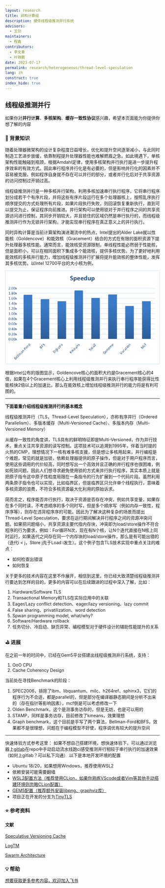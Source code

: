 ```yaml
---
layout: research
title: 异构计算组
description: 硬件线程级推测并行系统
advisors:
  - 王剑
maintainers:
  - 程鑫
contributors:
  - 李文青
  - 叶锦鹏
date: 2023-07-17
permalink: research/heterogeneous/thread-level-speculation
lang: zh
construct: true
index_hide: true
---
```


## 线程级推测并行

如果你对**并行计算**、**多核架构**、**缓存一致性协议**感兴趣，希望本页面能为你提供你想了解的内容

### 🎯  背景知识

随着处理器微架构的设计复杂程度日益增长，优化和提升空间逐渐减小，与此同时制造工艺进步放缓，依靠制程提升处理器性能也难解燃眉之急。如此境遇下，单核架构性能触碰到瓶颈，根据Amdahl定律，使用多核架构并行执行是进一步提升程序效率的有效方式。因此串行程序并行化是有必要的，但是影响并行化的因素并不容易被克服，例如程序自身就不存在可以并行的部分，或者并行化后对于共享资源的访问控制过开销过高。

线程级推测并行是一种多核并行架构，利用多核加速串行执行程序，它将串行程序划分成若干个有序片段，并将这些有序片段运行在多个处理器核上，按照乱序执行顺序提交的方式处理所有片段，如果片段执行失败，则回滚恢复重新执行，直到可以提交为止，保证程序向前推进。并行架构可以使用锁对于并行程序之间的共享资源访问进行控制，其同步开销较大，并且锁住的区域仍然是串行执行的，而线程级推测并行作为无锁并行架构，才能实现串行程序在真正意义上的并行执行。

同时异构计算是当前计算架构演进潮流中的热点，Intel提出的Alder Lake就以性能核（Goldencove）和能效核（Gracement）结合的方式在有限的面积资源下提升处理器多核性能。通常而言，能效核受资源限制，单线程性能必然弱于性能核，但是面积小，可以在相同面积下集成多个能效核，提供多核优势。为了更好地利用能效核的多核并行能力，增加线程级推测并行扩展将提升能效核的整体性能，发挥其多核优势。以Intel 12700平台的大小核为例，

![](/assets/research/heterogeneous/thread-level-speculation/12700.png)

根据Intel公布的版图显示，Goldencove核心的面积大约是Gracement核心的4倍，如果在4个Gracement核心上利用线程级推测并行来执行串行程序能获得比性能核快2倍以上的加速比，那么在能效核上增加线程级推测并行的能力将是有利可图的。

---

**下面着重介绍线程级推测并行的基本概念**

线程级推测并行（TLS，Thread-Level Speculation），亦称有序并行（Ordered Parallelism）、多版本缓存（Multi-Versioned Cache）、多版本内存（Multi-Versioned Memory）

从缓存一致性的角度讲，TLS具有的鲜明特征即是Multi-Versioned，作为并行技术，重点关注共享资源的读写控制。这项技术可以追溯到1995年，伴着当时提的火热的CMP，理想情况下一核有难多核支援，但是想让多核用起来，并行编程是个难题，常见的就是加锁，依赖处理器提供的原子操作，但是对于用户程序而言，使用这些调用的代价较高，同时想写出一个高效并且正确的并行程序也很困难，例如死锁问题。因此人们想寻求避免使用锁的方式来并行执行程序，其实本质上就是把原子指令这中原子性粒度局限在一条指令的行为扩展到一个代码片段。虽然利用两条原子指令也可以实现，比如临界区，但是临界区只允许单个线程执行，意味着多核资源的浪费，不符合多核资源最大化利用的原始诉求。

简而言之，程序能否并行执行，取决于资源是否存在冲突，例如共享变量，如果存在多个同时读，不考虑顺序的多个同时写，但是多个顺序写（例如内存一致性，程序序等），则存在违背程序序的可能。因此为了解决这种复杂的场景而提出Thread-Level Speculation，要求在运行期间解决并行程序之间的资源冲突问题。如果把问题缩小，共享资源主要代指内存块，冲突即为load/store操作不符合程序的行为要求，例如：For循环N次，现在有N个核，让N个迭代直接在N核上同时运行，如果迭代之间存在同一个内存块的load/store操作，那么是有可能出错的（迭代i < j，Store j先于Load i发生）。这个例子包含TLS技术实现中重点关注的难点：

- 如何检查出错误
- 如何恢复

关于更多的技术内容在这里不作展开，相信到这里，你已经大致清楚线程级推测并行要达到怎样的目的，更多的内容可以在后续跟进的过程中深入了解，比如：

1. Hardware/Software TLS
2. Transactional Memory和TLS在实际应用中的关联
3. Eager/Lazy conflict detection、eager/lazy versioning、lazy commit
4. False sharing、privatilization、word detection
5. Spwan programming model, what/why?
6. Software/Hardware rollback
7. 任务切分、冷启动、缺页异常、编程模型对于硬件设计的辅助性能提升的关系

### ⛳️  进展

在之前一年的时间中，已经在Gem5平台搭建出线程级推测并行系统，支持：

1. OoO CPU
2. Cache Coherency Design

当前处在寻找Benchmark的阶段：

1. SPEC2006，排除了lbm、libquantum、milc、h264ref、sphinx3，它们的程序行为不合适，都是parallel的，但是部分在编译器静态期间是分析不出来的（存在指针等影响因素），mcf倒是可以考虑修改一下
2. Olden Benchmark，这个是测事务访存的，但是无妨，也是可以用的
3. STAMP，同样是事务访存，目前修改了kmeans，效果理想
4. Graph benchmark，这个目前是手写了两个算法，Bellman-Ford和BFS，效果都不是很理想，问题在于编程模型不好使，程序调优有较大的提升空间

---

快速体验方式参考这里：
如果不想自己搭建环境，想快速体验下，可以通过浏览器上[gitlab](http://10.208.129.89/)在repo中手动启动流水线跑ci感受推测并行相较于串行执行的加速效果（如何上gitlab？可以私下沟通）
以下是本地开发环境的配置

- Ubuntu 18/20，如果想用Windows，推荐使用WSL2
- 依赖安装可能需要翻墙
- [WSL2配置方法（推荐使用CLion，如果你熟练VScode或者Vim等其他手动搭建环境则忽略CLion配置）](https://zhuanlan.zhihu.com/p/272522594)
- [GEM5配置（推荐额外安装libpng、graphviz库）](https://www.gem5.org/documentation/general_docs/building)
- 项目正在开发的分支为[TinyTLS](http://foxsen.3322.org:33336/chengxin/speculative-cache.git)

### ⭐️  参考资料

#### 文献

[Speculative Versioning Cache](https://ieeexplore.ieee.org/document/650559)

[LogTM](http://ieeexplore.ieee.org/document/1598134/)

[Swarm Architecture](https://dl.acm.org/doi/10.1145/2830772.2830777)

### 💡  帮助

[想要获取更多参考内容，欢迎加入飞书](https://www.feishu.cn/invitation/page/add_contact/?token=2ffh6bc6-81bd-4ee9-aa9f-fcce094d684d&amp;unique_id=zL3Ft_Z7fOT7g7mCfmXQrA==)